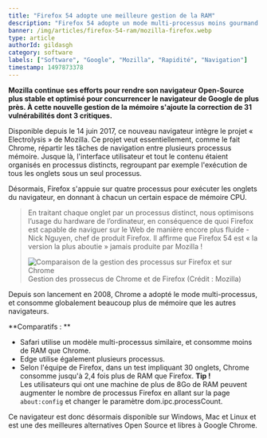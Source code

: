 ```yaml
---
title: "Firefox 54 adopte une meilleure gestion de la RAM"
description: "Firefox 54 adopte un mode multi-processus moins gourmand en RAM."
banner: /img/articles/firefox-54-ram/mozilla-firefox.webp
type: article
authorId: gildasgh
category: software
labels: ["Software", "Google", "Mozilla", "Rapidité", "Navigation"]
timestamp: 1497873378
---
```


**Mozilla continue ses efforts pour rendre son navigateur Open-Source plus stable et optimisé pour concurrencer le navigateur de Google de plus près. À cette nouvelle gestion de la mémoire s'ajoute la correction de 31 vulnérabilités dont 3 critiques.**

Disponible depuis le 14 juin 2017, ce nouveau navigateur intègre le projet « Electrolysis » de Mozilla. Ce projet veut essentiellement, comme le fait Chrome, répartir les tâches de navigation entre plusieurs processus mémoire. Jusque là, l'interface utilisateur et tout le contenu étaient organisés en processus distincts, regroupant par exemple l'exécution de tous les onglets sous un seul processus.

Désormais, Firefox s'appuie sur quatre processus pour exécuter les onglets du navigateur, en donnant à chacun un certain espace de mémoire CPU.


> En traitant chaque onglet par un processus distinct, nous optimisons l’usage du hardware de l’ordinateur, en conséquence de quoi Firefox est capable de naviguer sur le Web de manière encore plus fluide - Nick Nguyen, chef de produit Firefox. Il affirme que Firefox 54 est « la version la plus aboutie » jamais produite par Mozilla !
> 
> ![Comparaison de la gestion des processus sur Firefox et sur Chrome](/img/articles/firefox-54-ram/mozilla-firefox.webp)  
Gestion des prossecus de Chrome et de Firefox (Crédit : Mozilla)

Depuis son lancement en 2008, Chrome a adopté le mode multi-processus, et consomme globalement beaucoup plus de mémoire que les autres navigateurs.

**Comparatifs : **

 * Safari utilise un modèle multi-processus similaire, et consomme moins de RAM que Chrome.
 * Edge utilise également plusieurs processus.
 * Selon l'équipe de Firefox, dans un test impliquant 30 onglets, Chrome consomme jusqu'à 2,4 fois plus de RAM que Firefox.
**Tip !**  
Les utilisateurs qui ont une machine de plus de 8Go de RAM peuvent augmenter le nombre de processus Firefox en allant sur la page `about:config` et changer le paramètre dom.ipc.processCount.

 

Ce navigateur est donc désormais disponible sur Windows, Mac et Linux et est une des meilleures alternatives Open Source et libres à Google Chrome.


